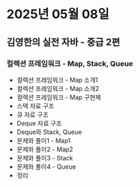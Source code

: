 # 2025년 05월 08일

## 김영한의 실전 자바 - 중급 2편

### 컬렉션 프레임워크 - Map, Stack, Queue

- 컬렉션 프레임워크 - Map 소개1
- 컬렉션 프레임워크 - Map 소개2
- 컬렉션 프레임워크 - Map 구현체
- 스택 자료 구조
- 큐 자료 구조
- Deque 자료 구조
- Deque와 Stack, Queue
- 문제와 풀이1 - Map1
- 문제와 풀이2 - Map2
- 문제와 풀이3 - Stack
- 문제와 풀이4 - Queue
- 정리
